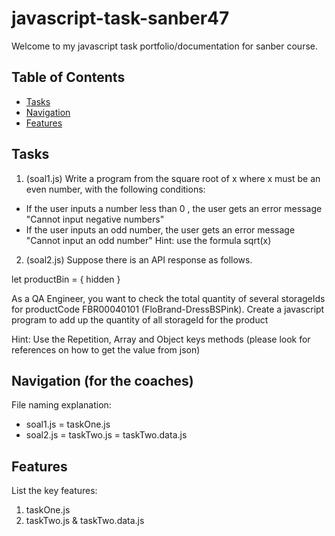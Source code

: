 # javascript-task-sanber47
Welcome to my javascript task portfolio/documentation for sanber course.

## Table of Contents

- [Tasks](#tasks)
- [Navigation](#navigation)
- [Features](#features)

## Tasks
1. (soal1.js) Write a program from the square root of x where x must be an even number, with the following conditions:
- If the user inputs a number less than 0 , the user gets an error message "Cannot input negative numbers"
- If the user inputs an odd number, the user gets an error message "Cannot input an odd number"
Hint: use the formula sqrt(x)

2. (soal2.js) Suppose there is an API response as follows.

let productBin = { hidden }

As a QA Engineer, you want to check the total quantity of several storageIds for productCode FBR00040101 (FloBrand-DressBSPink). 
Create a javascript program to add up the quantity of all storageId for the product
 
Hint: Use the Repetition, Array and Object keys methods (please look for references on how to get the value from json)

## Navigation (for the coaches)

 File naming explanation:
- soal1.js = taskOne.js
- soal2.js = taskTwo.js
           = taskTwo.data.js

## Features

List the key features:
  1. taskOne.js
  2. taskTwo.js & taskTwo.data.js
